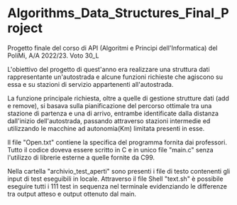 # Algorithms_Data_Structures_Final_Project

Progetto finale del corso di API (Algoritmi e Principi dell'Informatica) del PoliMi, A/A 2022/23. Voto 30_L

L'obiettivo del progetto di quest'anno era realizzare una struttura dati rappresentante un'autostrada e alcune funzioni richieste che agiscono su essa e su stazioni di servizio appartenenti all'autostrada.

La funzione principale richiesta, oltre a quelle di gestione strutture dati (add e remove), si basava sulla pianificazione del percorso ottimale tra una stazione di partenza e una di arrivo, entrambe identificate dalla distanza dall'inizio dell'autostrada, passando attraverso stazioni intermedie ed utilizzando le macchine ad autonomia(Km) limitata presenti in esse.

Il file "Open.txt" contiene la specifica del programma fornita dai professori.
Tutto il codice doveva essere scritto in C e in unico file "main.c" senza l'utilizzo di librerie esterne a quelle fornite da C99.

Nella cartella "archivio_test_aperti" sono presenti i file di testo contenenti gli input di test eseguibili in locale.
Attraverso il file Shell "text.sh" è possibile eseguire tutti i 111 test in sequenza nel terminale evidenziando le differenze tra output atteso e output ottenuto dal main.
